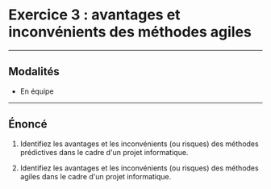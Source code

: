 # Exercice 3 : avantages et inconvénients des méthodes agiles

---

## Modalités

- En équipe

---

## Énoncé

1. Identifiez les avantages et les inconvénients (ou risques) des méthodes prédictives dans le cadre d'un projet informatique.

2. Identifiez les avantages et les inconvénients (ou risques) des méthodes agiles dans le cadre d'un projet informatique.